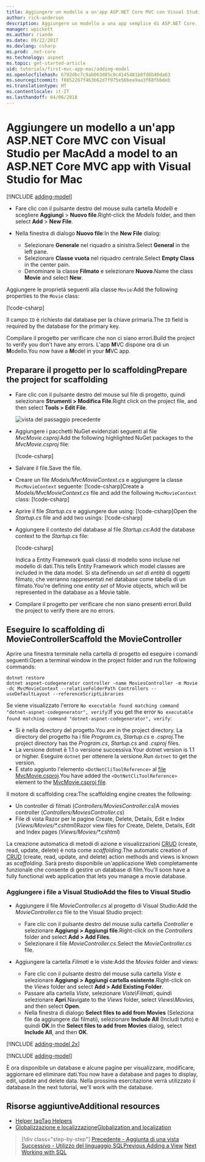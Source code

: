 ```yaml
---
title: Aggiungere un modello a un'app ASP.NET Core MVC con Visual Studio per Mac
author: rick-anderson
description: Aggiungere un modello a una app semplice di ASP.NET Core.
manager: wpickett
ms.author: riande
ms.date: 09/22/2017
ms.devlang: csharp
ms.prod: .net-core
ms.technology: aspnet
ms.topic: get-started-article
uid: tutorials/first-mvc-app-mac/adding-model
ms.openlocfilehash: 6792dbc7c9ab063d85c0c4145481b8fd6b40da63
ms.sourcegitcommit: f8852267f463b62d7f975e56bea9aa3f68fbbdeb
ms.translationtype: HT
ms.contentlocale: it-IT
ms.lasthandoff: 04/06/2018
---
```

# <a name="add-a-model-to-an-aspnet-core-mvc-app-with-visual-studio-for-mac"></a><span data-ttu-id="af97d-103">Aggiungere un modello a un'app ASP.NET Core MVC con Visual Studio per Mac</span><span class="sxs-lookup"><span data-stu-id="af97d-103">Add a model to an ASP.NET Core MVC app with Visual Studio for Mac</span></span>

[!INCLUDE [adding-model](../../includes/mvc-intro/adding-model1.md)]

* <span data-ttu-id="af97d-104">Fare clic con il pulsante destro del mouse sulla cartella *Modelli* e scegliere **Aggiungi** > **Nuovo file**.</span><span class="sxs-lookup"><span data-stu-id="af97d-104">Right-click the *Models* folder, and then select **Add** > **New File**.</span></span> 
* <span data-ttu-id="af97d-105">Nella finestra di dialogo **Nuovo file**:</span><span class="sxs-lookup"><span data-stu-id="af97d-105">In the **New File** dialog:</span></span>

  * <span data-ttu-id="af97d-106">Selezionare **Generale** nel riquadro a sinistra.</span><span class="sxs-lookup"><span data-stu-id="af97d-106">Select **General** in the left pane.</span></span>
  * <span data-ttu-id="af97d-107">Selezionare **Classe vuota** nel riquadro centrale.</span><span class="sxs-lookup"><span data-stu-id="af97d-107">Select **Empty Class** in the center pain.</span></span>
  * <span data-ttu-id="af97d-108">Denominare la classe **Filmato** e selezionare **Nuovo**.</span><span class="sxs-lookup"><span data-stu-id="af97d-108">Name the class **Movie** and select **New**.</span></span>

<span data-ttu-id="af97d-109">Aggiungere le proprietà seguenti alla classe `Movie`:</span><span class="sxs-lookup"><span data-stu-id="af97d-109">Add the following properties to the `Movie` class:</span></span>

[!code-csharp[](../../tutorials/first-mvc-app/start-mvc/sample/MvcMovie/Models/MovieNoEF.cs?name=snippet_1)]

<span data-ttu-id="af97d-110">Il campo `ID` è richiesto dal database per la chiave primaria.</span><span class="sxs-lookup"><span data-stu-id="af97d-110">The `ID` field is required by the database for the primary key.</span></span>

<span data-ttu-id="af97d-111">Compilare il progetto per verificare che non ci siano errori.</span><span class="sxs-lookup"><span data-stu-id="af97d-111">Build the project to verify you don't have any errors.</span></span> <span data-ttu-id="af97d-112">L'app **M**VC dispone ora di un **M**odello.</span><span class="sxs-lookup"><span data-stu-id="af97d-112">You now have a **M**odel in your **M**VC app.</span></span>

## <a name="prepare-the-project-for-scaffolding"></a><span data-ttu-id="af97d-113">Preparare il progetto per lo scaffolding</span><span class="sxs-lookup"><span data-stu-id="af97d-113">Prepare the project for scaffolding</span></span>

- <span data-ttu-id="af97d-114">Fare clic con il pulsante destro del mouse sul file di progetto, quindi selezionare **Strumenti > Modifica File**.</span><span class="sxs-lookup"><span data-stu-id="af97d-114">Right click on the project file, and then select **Tools > Edit File**.</span></span>

  ![vista del passaggio precedente](adding-model/_static/1.png)

- <span data-ttu-id="af97d-116">Aggiungere i pacchetti NuGet evidenziati seguenti al file *MvcMovie.csproj*:</span><span class="sxs-lookup"><span data-stu-id="af97d-116">Add the following highlighted NuGet packages to the *MvcMovie.csproj* file:</span></span>
             
  [!code-csharp[](../first-mvc-app-xplat/start-mvc/sample/MvcMovie/MvcMovie.csproj?highlight=7,10)]

- <span data-ttu-id="af97d-117">Salvare il file.</span><span class="sxs-lookup"><span data-stu-id="af97d-117">Save the file.</span></span>

- <span data-ttu-id="af97d-118">Creare un file *Models/MvcMovieContext.cs* e aggiungere la classe `MvcMovieContext` seguente: [!code-csharp[](../../tutorials/first-mvc-app-xplat/start-mvc/sample/MvcMovie/Models/MvcMovieContext.cs)]</span><span class="sxs-lookup"><span data-stu-id="af97d-118">Create a *Models/MvcMovieContext.cs* file and add the following `MvcMovieContext` class:  [!code-csharp[](../../tutorials/first-mvc-app-xplat/start-mvc/sample/MvcMovie/Models/MvcMovieContext.cs)]</span></span>
   
- <span data-ttu-id="af97d-119">Aprire il file *Startup.cs* e aggiungere due using: [!code-csharp[](../../tutorials/first-mvc-app-xplat/start-mvc/sample/MvcMovie/Startup.cs?name=snippet1&highlight=1,2)]</span><span class="sxs-lookup"><span data-stu-id="af97d-119">Open the *Startup.cs* file and add two usings:  [!code-csharp[](../../tutorials/first-mvc-app-xplat/start-mvc/sample/MvcMovie/Startup.cs?name=snippet1&highlight=1,2)]</span></span>

- <span data-ttu-id="af97d-120">Aggiungere il contesto del database al file *Startup.cs*:</span><span class="sxs-lookup"><span data-stu-id="af97d-120">Add the database context to the *Startup.cs* file:</span></span>

   [!code-csharp[](../../tutorials/first-mvc-app-xplat/start-mvc/sample/MvcMovie/Startup.cs?name=snippet2&highlight=6-7)]

  <span data-ttu-id="af97d-121">Indica a Entity Framework quali classi di modello sono incluse nel modello di dati.</span><span class="sxs-lookup"><span data-stu-id="af97d-121">This tells Entity Framework which model classes are included in the data model.</span></span> <span data-ttu-id="af97d-122">Si sta definendo un *set di entità* di oggetti filmato, che verranno rappresentati nel database come tabella di un filmato.</span><span class="sxs-lookup"><span data-stu-id="af97d-122">You're defining one *entity set* of Movie objects, which will be represented in the database as a Movie table.</span></span>

- <span data-ttu-id="af97d-123">Compilare il progetto per verificare che non siano presenti errori.</span><span class="sxs-lookup"><span data-stu-id="af97d-123">Build the project to verify there are no errors.</span></span>

## <a name="scaffold-the-moviecontroller"></a><span data-ttu-id="af97d-124">Eseguire lo scaffolding di MovieController</span><span class="sxs-lookup"><span data-stu-id="af97d-124">Scaffold the MovieController</span></span>

<span data-ttu-id="af97d-125">Aprire una finestra terminale nella cartella di progetto ed eseguire i comandi seguenti:</span><span class="sxs-lookup"><span data-stu-id="af97d-125">Open a terminal window in the project folder and run the following commands:</span></span>

```
dotnet restore
dotnet aspnet-codegenerator controller -name MoviesController -m Movie -dc MvcMovieContext --relativeFolderPath Controllers --useDefaultLayout --referenceScriptLibraries 
```
<span data-ttu-id="af97d-126">Se viene visualizzato l'errore `No executable found matching command "dotnet-aspnet-codegenerator", verify`:</span><span class="sxs-lookup"><span data-stu-id="af97d-126">If you get the error `No executable found matching command "dotnet-aspnet-codegenerator", verify`:</span></span>

 * <span data-ttu-id="af97d-127">Si è nella directory del progetto.</span><span class="sxs-lookup"><span data-stu-id="af97d-127">You are in the project directory.</span></span> <span data-ttu-id="af97d-128">La directory del progetto ha i file *Program.cs*, *Startup.cs* e *.csproj*.</span><span class="sxs-lookup"><span data-stu-id="af97d-128">The project directory has the *Program.cs*, *Startup.cs* and *.csproj* files.</span></span>
 * <span data-ttu-id="af97d-129">La versione dotnet è 1.1 o versione successiva.</span><span class="sxs-lookup"><span data-stu-id="af97d-129">Your dotnet version is 1.1 or higher.</span></span> <span data-ttu-id="af97d-130">Eseguire `dotnet` per ottenere la versione.</span><span class="sxs-lookup"><span data-stu-id="af97d-130">Run `dotnet` to get the version.</span></span>
 * <span data-ttu-id="af97d-131">È stato aggiunto l'elemento `<DotNetCliToolReference>` al [file MvcMovie.csproj](#prepare-the-project-for-scaffolding).</span><span class="sxs-lookup"><span data-stu-id="af97d-131">You have added the `<DotNetCliToolReference>` element to the [MvcMovie.csproj file](#prepare-the-project-for-scaffolding).</span></span>
 
<!--
> [!NOTE]
> If you get an error when the scaffolding command runs, see [issue 444 in the scaffolding repository](https://github.com/aspnet/scaffolding/issues/444) for a workaround.
-->

<span data-ttu-id="af97d-132">Il motore di scaffolding crea:</span><span class="sxs-lookup"><span data-stu-id="af97d-132">The scaffolding engine creates the following:</span></span>

* <span data-ttu-id="af97d-133">Un controller di filmati (*Controllers/MoviesController.cs*)</span><span class="sxs-lookup"><span data-stu-id="af97d-133">A movies controller (*Controllers/MoviesController.cs*)</span></span>
* <span data-ttu-id="af97d-134">File di vista Razor per le pagine Create, Delete, Details, Edit e Index (*Views/Movies/\*.cshtml*)</span><span class="sxs-lookup"><span data-stu-id="af97d-134">Razor view files for Create, Delete, Details, Edit and Index pages (*Views/Movies/\*.cshtml*)</span></span>

<span data-ttu-id="af97d-135">La creazione automatica di metodi di azione e visualizzazioni [CRUD](https://wikipedia.org/wiki/Create,_read,_update_and_delete) (create, read, update, delete) è nota come *scaffolding*.</span><span class="sxs-lookup"><span data-stu-id="af97d-135">The automatic creation of [CRUD](https://wikipedia.org/wiki/Create,_read,_update_and_delete) (create, read, update, and delete) action methods and views is known as *scaffolding*.</span></span> <span data-ttu-id="af97d-136">Sarà presto disponibile un'applicazione Web completamente funzionale che consente di gestire un database di film.</span><span class="sxs-lookup"><span data-stu-id="af97d-136">You'll soon have a fully functional web application that lets you manage a movie database.</span></span>

### <a name="add-the-files-to-visual-studio"></a><span data-ttu-id="af97d-137">Aggiungere i file a Visual Studio</span><span class="sxs-lookup"><span data-stu-id="af97d-137">Add the files to Visual Studio</span></span>

* <span data-ttu-id="af97d-138">Aggiungere il file *MovieController.cs* al progetto di Visual Studio:</span><span class="sxs-lookup"><span data-stu-id="af97d-138">Add the *MovieController.cs* file to the Visual Studio project:</span></span>

  * <span data-ttu-id="af97d-139">Fare clic con il pulsante destro del mouse sulla cartella *Controller* e selezionare **Aggiungi > Aggiungi file**.</span><span class="sxs-lookup"><span data-stu-id="af97d-139">Right-click on the *Controllers* folder and select **Add > Add Files**.</span></span>
  * <span data-ttu-id="af97d-140">Selezionare il file *MovieController.cs*.</span><span class="sxs-lookup"><span data-stu-id="af97d-140">Select the *MovieController.cs* file.</span></span>

* <span data-ttu-id="af97d-141">Aggiungere la cartella *Filmati* e le viste:</span><span class="sxs-lookup"><span data-stu-id="af97d-141">Add the *Movies* folder and views:</span></span>

  * <span data-ttu-id="af97d-142">Fare clic con il pulsante destro del mouse sulla cartella *Viste* e selezionare **Aggiungi > Aggiungi cartella esistente**.</span><span class="sxs-lookup"><span data-stu-id="af97d-142">Right-click on the *Views* folder and select **Add > Add Existing Folder**.</span></span>
  * <span data-ttu-id="af97d-143">Passare alla cartella *Viste*, selezionare *Viste\Filmati*, quindi selezionare **Apri**.</span><span class="sxs-lookup"><span data-stu-id="af97d-143">Navigate to the *Views* folder, select *Views\Movies*, and then select **Open**.</span></span>
  * <span data-ttu-id="af97d-144">Nella finestra di dialogo **Select files to add from Movies** (Seleziona file da aggiungere dai filmati), selezionare **Include All** (Includi tutto) e quindi **OK**.</span><span class="sxs-lookup"><span data-stu-id="af97d-144">In the **Select files to add from Movies** dialog, select **Include All**, and then **OK**.</span></span>

[!INCLUDE [adding-model 2x](../../includes/mvc-intro/adding-model2xp.md)]

[!INCLUDE [adding-model](../../includes/mvc-intro/adding-model3.md)]

<span data-ttu-id="af97d-145">È ora disponibile un database e alcune pagine per visualizzare, modificare, aggiornare ed eliminare dati.</span><span class="sxs-lookup"><span data-stu-id="af97d-145">You now have a database and pages to display, edit, update and delete data.</span></span> <span data-ttu-id="af97d-146">Nella prossima esercitazione verrà utilizzato il database.</span><span class="sxs-lookup"><span data-stu-id="af97d-146">In the next tutorial, we'll work with the database.</span></span>

## <a name="additional-resources"></a><span data-ttu-id="af97d-147">Risorse aggiuntive</span><span class="sxs-lookup"><span data-stu-id="af97d-147">Additional resources</span></span>

* [<span data-ttu-id="af97d-148">Helper tag</span><span class="sxs-lookup"><span data-stu-id="af97d-148">Tag Helpers</span></span>](xref:mvc/views/tag-helpers/intro)
* [<span data-ttu-id="af97d-149">Globalizzazione e localizzazione</span><span class="sxs-lookup"><span data-stu-id="af97d-149">Globalization and localization</span></span>](xref:fundamentals/localization)

> [!div class="step-by-step"]
> <span data-ttu-id="af97d-150">[Precedente - Aggiunta di una vista](adding-view.md)
> [Successivo - Utilizzo del linguaggio SQL](working-with-sql.md)</span><span class="sxs-lookup"><span data-stu-id="af97d-150">[Previous Adding a View](adding-view.md)
[Next Working with SQL](working-with-sql.md)</span></span>  
